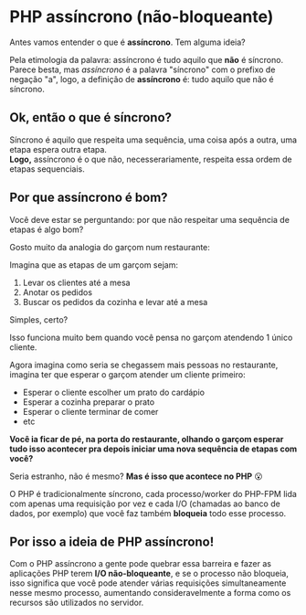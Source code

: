 # PHP assíncrono (não-bloqueante)

Antes vamos entender o que é **assíncrono**. Tem alguma ideia?

Pela etimologia da palavra: assíncrono é tudo aquilo que **não** é síncrono.<br>
Parece besta, mas *assíncrono* é a palavra "síncrono" com o prefixo de negação "a", logo, a definição de **assíncrono** é: tudo aquilo que não é síncrono.

## Ok, então o que é síncrono?

Síncrono é aquilo que respeita uma sequência, uma coisa após a outra, uma etapa espera outra etapa.<br>
**Logo,** assíncrono é o que não, necesserariamente, respeita essa ordem de etapas sequenciais.

## Por que assíncrono é bom?

Você deve estar se perguntando: por que não respeitar uma sequência de etapas é algo bom?

Gosto muito da analogia do garçom num restaurante:

Imagina que as etapas de um garçom sejam:
1. Levar os clientes até a mesa
2. Anotar os pedidos
3. Buscar os pedidos da cozinha e levar até a mesa

Simples, certo?

Isso funciona muito bem quando você pensa no garçom atendendo 1 único cliente.

Agora imagina como seria se chegassem mais pessoas no restaurante, imagina ter que esperar o garçom atender um cliente primeiro:
- Esperar o cliente escolher um prato do cardápio
- Esperar a cozinha preparar o prato
- Esperar o cliente terminar de comer
- etc

**Você ia ficar de pé, na porta do restaurante, olhando o garçom esperar tudo isso acontecer pra depois iniciar uma nova sequência de etapas com você?**

Seria estranho, não é mesmo? **Mas é isso que acontece no PHP** 😮

O PHP é tradicionalmente síncrono, cada processo/worker do PHP-FPM lida com apenas uma requisição por vez e cada I/O (chamadas ao banco de dados, por exemplo) que você faz também **bloqueia** todo esse processo.

## Por isso a ideia de PHP assíncrono!

Com o PHP assíncrono a gente pode quebrar essa barreira e fazer as aplicações PHP terem **I/O não-bloqueante**, e se o processo não bloqueia, isso significa que você pode atender várias requisições simultaneamente nesse mesmo processo, aumentando consideravelmente a forma como os recursos são utilizados no servidor.

